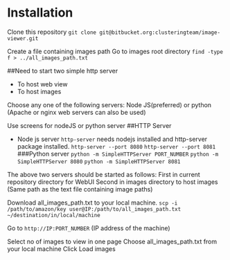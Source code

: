 # Installation
Clone this repository
```git clone git@bitbucket.org:clusteringteam/image-viewer.git```

Create a file containing images path
Go to images root directory
```find -type f > ../all_images_path.txt```

##Need to start two simple http server
- To host web view
- To host images

Choose any one of the following servers: Node JS(preferred) or python
(Apache or nginx web servers can also be used)

Use screens for nodeJS or python server
##HTTP Server
- Node js server ```http-server``` needs nodejs installed and http-server package installed. 
```http-server --port 8080```
```http-server --port 8081```
###Python server 
```python -m SimpleHTTPServer PORT_NUMBER```
```python -m SimpleHTTPServer 8080```
```python -m SimpleHTTPServer 8081```

The above two servers should be started as follows:
First in current repository directory for WebUI
Second in images directory to host images (Same path as the text file containing image paths)

Download all_images_path.txt to your local machine.
```scp -i /path/to/amazon/key user@IP:/path/to/all_images_path.txt ~/destination/in/local/machine```

Go to ```http://IP:PORT_NUMBER``` (IP address of the machine)

Select no of images to view in one page
Choose all_images_path.txt from your local machine
Click Load images
